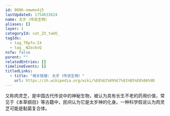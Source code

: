 ```yaml
---
id: 0006-nmwmx4j5
lastUpdated: 1754633624
name: 太岁（传说生物）
aliases: []
layer: 1
categoryId: cat_ZX_twUO_
tagIds:
  - tag_TRpfu-I4
  - tag__NZec6vQ
nsfw: false
parent: ""
relatedEntries: []
timelineEvents: []
titledLinks:
  - title: "相关链接: 太岁（传说生物）"
    url: https://zh.wikipedia.org/wiki/%E8%82%89%E7%81%B5%E8%8A%9D
---
```


又称肉灵芝，是中国古代传说中的神秘生物，被认为具有长生不老的药用价值，常见于《本草纲目》等古籍中，民间认为它是太岁神的化身。一种科学假说认为肉灵芝可能是黏菌复合体。